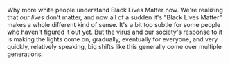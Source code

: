 Why more white people understand Black Lives Matter now. We're realizing that <i>our lives</i> don't matter, and now all of a sudden it's "Black Lives Matter" makes a whole different kind of sense. It's a bit too subtle for some people who haven't figured it out yet. But the virus and our society's response to it is making the lights come on, gradually, eventually for everyone, and very quickly, relatively speaking, big shifts like this generally come over multiple generations.
